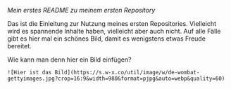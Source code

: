 *Mein erstes README zu meinem ersten Repository*

Das ist die Einleitung zur Nutzung meines ersten Repositories. Vielleicht wird es spannende Inhalte haben, vielleicht aber auch nicht. Auf alle Fälle gibt es hier mal ein schönes Bild, damit es wenigstens etwas Freude bereitet. 

Wie kann man denn hier ein Bild einfügen?

```{r, echo=FALSE}
![Hier ist das Bild](https://s.w-x.co/util/image/w/de-wombat-gettyimages.jpg?crop=16:9&width=980&format=pjpg&auto=webp&quality=60)
```


